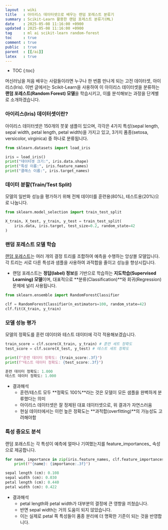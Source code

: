 ```yaml
---
layout  : wiki
title   : 아이리스 데이터셋으로 배우는 랜덤 포레스트 분류기
summary : Scikit-Learn 활용한 랜덤 포레스트 분류기(ML)
date    : 2025-05-08 11:16:00 +0900
updated : 2025-05-08 11:16:00 +0900
tag     : ml ai scikit-learn random-forest
toc     : true
comment : true
public  : true
parent  : [[/ai]]
latex   : true
---
```

* TOC
{:toc}

머신러닝을 처음 배우는 사람들이라면 누구나 한 번쯤 만나게 되는 고전 데이터셋, 아이리스(Iris). 이번 글에서는 Scikit-Learn을 사용하여 이 아이리스 데이터셋을 분류하는 **랜덤 포레스트(Random Forest) 모델**을 학습시키고, 이를 분석해보는 과정을 단계별로 소개하겠습니다.

### 아이리스(Iris) 데이터셋이란?

아이리스 데이터셋은 150개의 붓꽃 샘플이 있으며, 각각은 4가지 특성(sepal length, sepal width, petal length, petal width)을 가지고 있고, 3가지 품종(setosa, versicolor, virginica) 중 하나로 분류됩니다.

```python
from sklearn.datasets import load_iris

iris = load_iris()
print("데이터셋 크기:", iris.data.shape)
print("특성 이름:", iris.feature_names)
print("클래스 이름:", iris.target_names)
```

### 데이터 분할(Train/Test Split)

모델의 일반화 성능을 평가하기 위해 전체 데이터를 훈련용(80%), 테스트용(20%)으로 나눕니다.

```python
from sklearn.model_selection import train_test_split

X_train, X_test, y_train, y_test = train_test_split(
    iris.data, iris.target, test_size=0.2, random_state=42
)
```

### 랜덤 포레스트 모델 학습

[랜덤 포레스트](https://ko.wikipedia.org/wiki/%EB%9E%9C%EB%8D%A4_%ED%8F%AC%EB%A0%88%EC%8A%A4%ED%8A%B8)는 여러 개의 결정 트리를 조합하여 예측을 수행하는 앙상블 모델입니다. 각 트리는 서로 다른 특성과 샘플을 사용하여 과적합을 줄이고 성능을 향상시킵니다.
 
- 랜덤 포레스트는 **정답(label) 정보**를 기반으로 학습하는 **지도학습(Supervised Learning) 모델**이며, 대표적으로 **분류(Classification)**와 회귀(Regression) 문제에 널리 사용됩니다.

```python
from sklearn.ensemble import RandomForestClassifier

clf = RandomForestClassifier(n_estimators=100, random_state=42)
clf.fit(X_train, y_train)
```

### 모델 성능 평가

모델의 정확도를 훈련 데이터와 테스트 데이터에 각각 적용해보겠습니다.

```python
train_score = clf.score(X_train, y_train) # 훈련 세트 정확도
test_score = clf.score(X_test, y_test) # 테스트 세트 정확도

print(f"훈련 데이터 정확도: {train_score:.3f}")
print(f"테스트 데이터 정확도: {test_score:.3f}")
```

```python
훈련 데이터 정확도: 1.000
테스트 데이터 정확도: 1.000
```

- 결과해석
    - 훈련/테스트 모두 **정확도 100%**라는 것은 모델이 모든 샘플을 완벽하게 분류했다는 의미
    - 아이리스 데이터셋은 잘 정제된 대표 데이터셋으로, 위 결과가 자연스러움
    - 현실 데이터에서는 이런 높은 정확도는 **과적합(overfitting)**의 가능성도 고려해야함

### 특성 중요도 분석
랜덤 포래스트는 각 특성이 예측에 얼마나 기여했는지를 feature_importances_ 속성으로 제공합니다.

```python
for name, importance in zip(iris.feature_names, clf.feature_importances_):
    print(f"{name}: {importance:.3f}")
```

```python
sepal length (cm): 0.108
sepal width (cm): 0.030
petal length (cm): 0.440
petal width (cm): 0.422
```

- 결과해석
    - petal length와 petal width가 대부분의 결정에 큰 영향을 끼쳤습니다.
    - 반면 sepal width는 거의 도움이 되지 않았습니다.
    - 이는 실제로 petal 쪽 특성들이 품종 분리에 더 명확한 기준이 되는 것을 반영합니다.